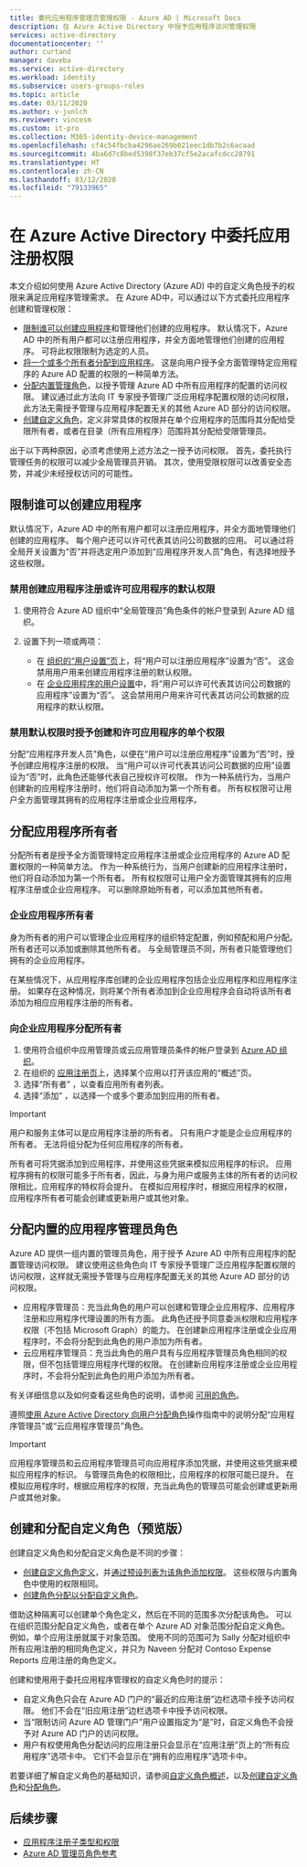 ```yaml
---
title: 委托应用程序管理员管理权限 - Azure AD | Microsoft Docs
description: 在 Azure Active Directory 中授予应用程序访问管理权限
services: active-directory
documentationcenter: ''
author: curtand
manager: daveba
ms.service: active-directory
ms.workload: identity
ms.subservice: users-groups-roles
ms.topic: article
ms.date: 03/11/2020
ms.author: v-junlch
ms.reviewer: vincesm
ms.custom: it-pro
ms.collection: M365-identity-device-management
ms.openlocfilehash: cf4c54fbcba4296ae269b021eec1db7b2c6acaad
ms.sourcegitcommit: 4ba6d7c8bed5398f37eb37cf5e2acafcdcc28791
ms.translationtype: HT
ms.contentlocale: zh-CN
ms.lasthandoff: 03/12/2020
ms.locfileid: "79133965"
---
```

# <a name="delegate-app-registration-permissions-in-azure-active-directory"></a>在 Azure Active Directory 中委托应用注册权限

本文介绍如何使用 Azure Active Directory (Azure AD) 中的自定义角色授予的权限来满足应用程序管理需求。 在 Azure AD中，可以通过以下方式委托应用程序创建和管理权限：

- [限制谁可以创建应用程序](#restrict-who-can-create-applications)和管理他们创建的应用程序。 默认情况下，Azure AD 中的所有用户都可以注册应用程序，并全方面地管理他们创建的应用程序。 可将此权限限制为选定的人员。
- [将一个或多个所有者分配到应用程序](#assign-application-owners)。 这是向用户授予全方面管理特定应用程序的 Azure AD 配置的权限的一种简单方法。
- [分配内置管理角色](#assign-built-in-application-admin-roles)，以授予管理 Azure AD 中所有应用程序的配置的访问权限。 建议通过此方法向 IT 专家授予管理广泛应用程序配置权限的访问权限，此方法无需授予管理与应用程序配置无关的其他 Azure AD 部分的访问权限。
- [创建自定义角色](#create-and-assign-a-custom-role-preview)，定义非常具体的权限并在单个应用程序的范围将其分配给受限所有者，或者在目录（所有应用程序）范围将其分配给受限管理员。

出于以下两种原因，必须考虑使用上述方法之一授予访问权限。 首先，委托执行管理任务的权限可以减少全局管理员开销。 其次，使用受限权限可以改善安全态势，并减少未经授权访问的可能性。

## <a name="restrict-who-can-create-applications"></a>限制谁可以创建应用程序

默认情况下，Azure AD 中的所有用户都可以注册应用程序，并全方面地管理他们创建的应用程序。 每个用户还可以许可代表其访问公司数据的应用。 可以通过将全局开关设置为“否”并将选定用户添加到“应用程序开发人员”角色，有选择地授予这些权限。

### <a name="to-disable-the-default-ability-to-create-application-registrations-or-consent-to-applications"></a>禁用创建应用程序注册或许可应用程序的默认权限

1. 使用符合 Azure AD 组织中“全局管理员”角色条件的帐户登录到 Azure AD 组织。
1. 设置下列一项或两项：

    - 在 [组织的“用户设置”页](https://portal.azure.cn/#blade/Microsoft_AAD_IAM/ActiveDirectoryMenuBlade/UserSettings)上，将“用户可以注册应用程序”设置为“否”。  这会禁用用户用来创建应用程序注册的默认权限。
    - 在 [企业应用程序的用户设置](https://portal.azure.cn/#blade/Microsoft_AAD_IAM/StartboardApplicationsMenuBlade/UserSettings/menuId/)中，将“用户可以许可代表其访问公司数据的应用程序”设置为“否”。  这会禁用用户用来许可代表其访问公司数据的应用程序的默认权限。

### <a name="grant-individual-permissions-to-create-and-consent-to-applications-when-the-default-ability-is-disabled"></a>禁用默认权限时授予创建和许可应用程序的单个权限

分配“应用程序开发人员”角色，以便在“用户可以注册应用程序”设置为“否”时，授予创建应用程序注册的权限。  当“用户可以许可代表其访问公司数据的应用”设置设为“否”时，此角色还能够代表自己授权许可权限。  作为一种系统行为，当用户创建新的应用程序注册时，他们将自动添加为第一个所有者。 所有权权限可让用户全方面管理其拥有的应用程序注册或企业应用程序。

## <a name="assign-application-owners"></a>分配应用程序所有者

分配所有者是授予全方面管理特定应用程序注册或企业应用程序的 Azure AD 配置权限的一种简单方法。 作为一种系统行为，当用户创建新的应用程序注册时，他们将自动添加为第一个所有者。 所有权权限可让用户全方面管理其拥有的应用程序注册或企业应用程序。 可以删除原始所有者，可以添加其他所有者。

### <a name="enterprise-application-owners"></a>企业应用程序所有者

身为所有者的用户可以管理企业应用程序的组织特定配置，例如预配和用户分配。 所有者还可以添加或删除其他所有者。 与全局管理员不同，所有者只能管理他们拥有的企业应用程序。

在某些情况下，从应用程序库创建的企业应用程序包括企业应用程序和应用程序注册。 如果存在这种情况，则将某个所有者添加到企业应用程序会自动将该所有者添加为相应应用程序注册的所有者。

### <a name="to-assign-an-owner-to-an-enterprise-application"></a>向企业应用程序分配所有者

1. 使用符合组织中应用管理员或云应用管理员条件的帐户登录到 [Azure AD 组织](https://portal.azure.cn/#blade/Microsoft_AAD_IAM/ActiveDirectoryMenuBlade/Overview)。
1. 在组织的 [应用注册页](https://portal.azure.cn/#blade/Microsoft_AAD_IAM/StartboardApplicationsMenuBlade/AllApps/menuId/)上，选择某个应用以打开该应用的“概述”页。 
1. 选择“所有者”  ，以查看应用所有者列表。
1. 选择“添加”  ，以选择一个或多个要添加到应用的所有者。

> [!IMPORTANT]
> 用户和服务主体可以是应用程序注册的所有者。 只有用户才能是企业应用程序的所有者。 无法将组分配为任何应用程序的所有者。
>
> 所有者可将凭据添加到应用程序，并使用这些凭据来模拟应用程序的标识。 应用程序拥有的权限可能多于所有者，因此，与身为用户或服务主体的所有者的访问权限相比，应用程序的特权将会提升。 在模拟应用程序时，根据应用程序的权限，应用程序所有者可能会创建或更新用户或其他对象。

## <a name="assign-built-in-application-admin-roles"></a>分配内置的应用程序管理员角色

Azure AD 提供一组内置的管理员角色，用于授予 Azure AD 中所有应用程序的配置管理访问权限。 建议使用这些角色向 IT 专家授予管理广泛应用程序配置权限的访问权限，这样就无需授予管理与应用程序配置无关的其他 Azure AD 部分的访问权限。

- 应用程序管理员：充当此角色的用户可以创建和管理企业应用程序、应用程序注册和应用程序代理设置的所有方面。 此角色还授予同意委派权限和应用程序权限（不包括 Microsoft Graph）的能力。 在创建新应用程序注册或企业应用程序时，不会将分配到此角色的用户添加为所有者。
- 云应用程序管理员：充当此角色的用户具有与应用程序管理员角色相同的权限，但不包括管理应用程序代理的权限。 在创建新应用程序注册或企业应用程序时，不会将分配到此角色的用户添加为所有者。

有关详细信息以及如何查看这些角色的说明，请参阅 [可用的角色](directory-assign-admin-roles.md#available-roles)。

遵照[使用 Azure Active Directory 向用户分配角色](../fundamentals/active-directory-users-assign-role-azure-portal.md)操作指南中的说明分配“应用程序管理员”或“云应用程序管理员”角色。

> [!IMPORTANT]
> 应用程序管理员和云应用程序管理员可向应用程序添加凭据，并使用这些凭据来模拟应用程序的标识。 与管理员角色的权限相比，应用程序的权限可能已提升。 在模拟应用程序时，根据应用程序的权限，充当此角色的管理员可能会创建或更新用户或其他对象。

## <a name="create-and-assign-a-custom-role-preview"></a>创建和分配自定义角色（预览版）

创建自定义角色和分配自定义角色是不同的步骤：

- [创建自定义角色定义](roles-create-custom.md)，并[通过预设列表为该角色添加权限](roles-custom-available-permissions.md)。  这些权限与内置角色中使用的权限相同。
- [创建角色分配以分配自定义角色](roles-assign-powershell.md)。 

借助这种隔离可以创建单个角色定义，然后在不同的范围多次分配该角色。  可以在组织范围分配自定义角色，或者在单个 Azure AD 对象范围分配自定义角色。 例如，单个应用注册就属于对象范围。 使用不同的范围可为 Sally 分配对组织中所有应用注册的相同角色定义，并只为 Naveen 分配对 Contoso Expense Reports 应用注册的角色定义。

创建和使用用于委托应用程序管理权的自定义角色时的提示：
- 自定义角色只会在 Azure AD 门户的“最近的应用注册”边栏选项卡授予访问权限。 他们不会在“旧应用注册”边栏选项卡中授予访问权限。
- 当“限制访问 Azure AD 管理门户”用户设置指定为“是”时，自定义角色不会授予对 Azure AD 门户的访问权限。
- 用户有权使用角色分配访问的应用注册只会显示在“应用注册”页上的“所有应用程序”选项卡中。 它们不会显示在“拥有的应用程序”选项卡中。

若要详细了解自定义角色的基础知识，请参阅[自定义角色概述](roles-custom-overview.md)，以及[创建自定义角色](roles-create-custom.md)和[分配角色](roles-assign-powershell.md)。

## <a name="next-steps"></a>后续步骤

- [应用程序注册子类型和权限](roles-custom-available-permissions.md)
- [Azure AD 管理员角色参考](directory-assign-admin-roles.md)

